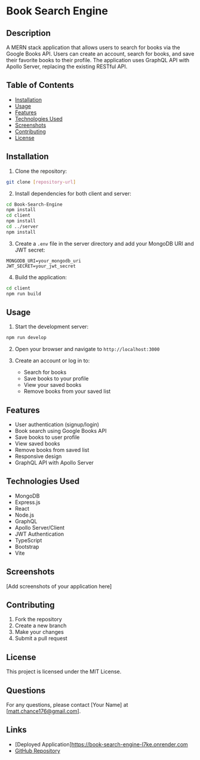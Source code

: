 # Book Search Engine

## Description
A MERN stack application that allows users to search for books via the Google Books API. Users can create an account, search for books, and save their favorite books to their profile. The application uses GraphQL API with Apollo Server, replacing the existing RESTful API.

## Table of Contents
- [Installation](#installation)
- [Usage](#usage)
- [Features](#features)
- [Technologies Used](#technologies-used)
- [Screenshots](#screenshots)
- [Contributing](#contributing)
- [License](#license)

## Installation
1. Clone the repository:
```bash
git clone [repository-url]
```

2. Install dependencies for both client and server:
```bash
cd Book-Search-Engine
npm install
cd client
npm install
cd ../server
npm install
```

3. Create a `.env` file in the server directory and add your MongoDB URI and JWT secret:
```env
MONGODB_URI=your_mongodb_uri
JWT_SECRET=your_jwt_secret
```

4. Build the application:
```bash
cd client
npm run build
```

## Usage
1. Start the development server:
```bash
npm run develop
```

2. Open your browser and navigate to `http://localhost:3000`

3. Create an account or log in to:
   - Search for books
   - Save books to your profile
   - View your saved books
   - Remove books from your saved list

## Features
- User authentication (signup/login)
- Book search using Google Books API
- Save books to user profile
- View saved books
- Remove books from saved list
- Responsive design
- GraphQL API with Apollo Server

## Technologies Used
- MongoDB
- Express.js
- React
- Node.js
- GraphQL
- Apollo Server/Client
- JWT Authentication
- TypeScript
- Bootstrap
- Vite

## Screenshots
[Add screenshots of your application here]

## Contributing
1. Fork the repository
2. Create a new branch
3. Make your changes
4. Submit a pull request

## License
This project is licensed under the MIT License.

## Questions
For any questions, please contact [Your Name] at [matt.chance176@gmail.com].

## Links
- [Deployed Application]https://book-search-engine-l7ke.onrender.com
- [GitHub Repository](git@github.com:Mchance176/Book-Search-Engine.git) 

